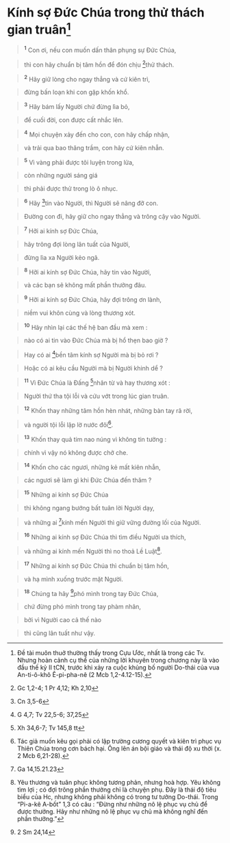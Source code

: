 # Kính sợ Đức Chúa trong thử thách gian truân[^1-8c814e86-603f-4e8a-bb7d-f4676721685b]

> <sup><b>1</b></sup> Con ơi, nếu con muốn dấn thân phụng sự Đức Chúa,
>


> thì con hãy chuẩn bị tâm hồn để đón chịu [^1@-8c814e86-603f-4e8a-bb7d-f4676721685b]thử thách.
>


> <sup><b>2</b></sup> Hãy giữ lòng cho ngay thẳng và cứ kiên trì,
>


> đừng bấn loạn khi con gặp khốn khổ.
>


> <sup><b>3</b></sup> Hãy bám lấy Người chứ đừng lìa bỏ,
>


> để cuối đời, con được cất nhắc lên.
>


> <sup><b>4</b></sup> Mọi chuyện xảy đến cho con, con hãy chấp nhận,
>


> và trải qua bao thăng trầm, con hãy cứ kiên nhẫn.
>


> <sup><b>5</b></sup> Vì vàng phải được tôi luyện trong lửa,
>


> còn những người sáng giá
>


> thì phải được thử trong lò ô nhục.
>


> <sup><b>6</b></sup> Hãy [^2@-8c814e86-603f-4e8a-bb7d-f4676721685b]tin vào Người, thì Người sẽ nâng đỡ con.
>


> Đường con đi, hãy giữ cho ngay thẳng và trông cậy vào Người.
>


> <sup><b>7</b></sup> Hỡi ai kính sợ Đức Chúa,
>


> hãy trông đợi lòng lân tuất của Người,
>


> đừng lìa xa Người kẻo ngã.
>


> <sup><b>8</b></sup> Hỡi ai kính sợ Đức Chúa, hãy tin vào Người,
>


> và các bạn sẽ không mất phần thưởng đâu.
>


> <sup><b>9</b></sup> Hỡi ai kính sợ Đức Chúa, hãy đợi trông ơn lành,
>


> niềm vui khôn cùng và lòng thương xót.
>


> <sup><b>10</b></sup> Hãy nhìn lại các thế hệ ban đầu mà xem :
>


> nào có ai tin vào Đức Chúa mà bị hổ thẹn bao giờ ?
>


> Hay có ai [^3@-8c814e86-603f-4e8a-bb7d-f4676721685b]bền tâm kính sợ Người mà bị bỏ rơi ?
>


> Hoặc có ai kêu cầu Người mà bị Người khinh dể ?
>


> <sup><b>11</b></sup> Vì Đức Chúa là Đấng [^4@-8c814e86-603f-4e8a-bb7d-f4676721685b]nhân từ và hay thương xót :
>


> Người thứ tha tội lỗi và cứu vớt trong lúc gian truân.
>


> <sup><b>12</b></sup> Khốn thay những tâm hồn hèn nhát, những bàn tay rã rời,
>


> và người tội lỗi lập lờ nước đôi[^2-8c814e86-603f-4e8a-bb7d-f4676721685b].
>


> <sup><b>13</b></sup> Khốn thay quả tim nao núng vì không tin tưởng :
>


> chính vì vậy nó không được chở che.
>


> <sup><b>14</b></sup> Khốn cho các ngươi, những kẻ mất kiên nhẫn,
>


> các ngươi sẽ làm gì khi Đức Chúa đến thăm ?
>


> <sup><b>15</b></sup> Những ai kính sợ Đức Chúa
>


> thì không ngang bướng bất tuân lời Người dạy,
>


> và những ai [^5@-8c814e86-603f-4e8a-bb7d-f4676721685b]kính mến Người thì giữ vững đường lối của Người.
>


> <sup><b>16</b></sup> Những ai kính sợ Đức Chúa thì tìm điều Người ưa thích,
>


> và những ai kính mến Người thì no thoả Lề Luật[^3-8c814e86-603f-4e8a-bb7d-f4676721685b].
>


> <sup><b>17</b></sup> Những ai kính sợ Đức Chúa thì chuẩn bị tâm hồn,
>


> và hạ mình xuống trước mặt Người.
>


> <sup><b>18</b></sup> Chúng ta hãy [^6@-8c814e86-603f-4e8a-bb7d-f4676721685b]phó mình trong tay Đức Chúa,
>


> chứ đừng phó mình trong tay phàm nhân,
>


> bởi vì Người cao cả thế nào
>


> thì cũng lân tuất như vậy.
>

[^1-8c814e86-603f-4e8a-bb7d-f4676721685b]: Đề tài muôn thuở thường thấy trong Cựu Ước, nhất là trong các Tv. Nhưng hoàn cảnh cụ thể của những lời khuyên trong chương này là vào đầu thế kỷ II tCN, trước khi xảy ra cuộc khủng bố người Do-thái của vua An-ti-ô-khô Ê-pi-pha-nê (2 Mcb 1,2-4.12-15).
[^2-8c814e86-603f-4e8a-bb7d-f4676721685b]: Tác giả muốn kêu gọi phải có lập trường cương quyết và kiên trì phục vụ Thiên Chúa trong cơn bách hại. Ông lên án bội giáo và thái độ xu thời (x. 2 Mcb 6,21-28).
[^3-8c814e86-603f-4e8a-bb7d-f4676721685b]: Yêu thương và tuân phục không tương phản, nhưng hoà hợp. Yêu không tìm lợi ; có đợi trông phần thưởng chỉ là chuyện phụ. Đây là thái độ tiêu biểu của Hc, nhưng không phải không có trong tư tưởng Do-thái. Trong “Pi-a-kê A-bốt” 1,3 có câu : “Đừng như những nô lệ phục vụ chủ để được thưởng. Hãy như những nô lệ phục vụ chủ mà không nghĩ đến phần thưởng.”
[^1@-8c814e86-603f-4e8a-bb7d-f4676721685b]: Gc 1,2-4; 1 Pr 4,12; Kh 2,10
[^2@-8c814e86-603f-4e8a-bb7d-f4676721685b]: Cn 3,5-6
[^3@-8c814e86-603f-4e8a-bb7d-f4676721685b]: G 4,7; Tv 22,5-6; 37,25
[^4@-8c814e86-603f-4e8a-bb7d-f4676721685b]: Xh 34,6-7; Tv 145,8 tt
[^5@-8c814e86-603f-4e8a-bb7d-f4676721685b]: Ga 14,15.21.23
[^6@-8c814e86-603f-4e8a-bb7d-f4676721685b]: 2 Sm 24,14